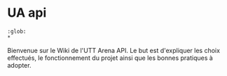 # UA api

```{toctree}
:glob:
*
```

Bienvenue sur le Wiki de l'UTT Arena API. Le but est d'expliquer les choix effectués, le fonctionnement du projet ainsi que les bonnes pratiques à adopter.
